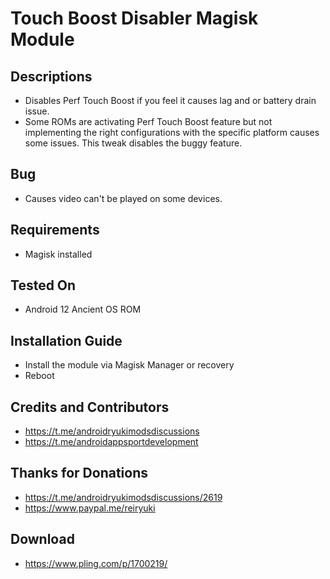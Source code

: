 # Touch Boost Disabler Magisk Module

## Descriptions
- Disables Perf Touch Boost if you feel it causes lag and or battery drain issue.
- Some ROMs are activating Perf Touch Boost feature but not implementing the right configurations with the specific platform causes some issues. This tweak disables the buggy feature.

## Bug
- Causes video can't be played on some devices. 

## Requirements
- Magisk installed

## Tested On
- Android 12 Ancient OS ROM

## Installation Guide
- Install the module via Magisk Manager or recovery
- Reboot

## Credits and Contributors
- https://t.me/androidryukimodsdiscussions
- https://t.me/androidappsportdevelopment

## Thanks for Donations
- https://t.me/androidryukimodsdiscussions/2619
- https://www.paypal.me/reiryuki

## Download
- https://www.pling.com/p/1700219/
